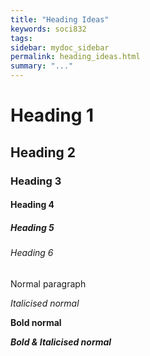 ```yaml
---
title: "Heading Ideas"
keywords: soci832
tags: 
sidebar: mydoc_sidebar
permalink: heading_ideas.html
summary: "..."
---
```


# Heading 1

## Heading 2

### Heading 3

#### Heading 4

##### Heading 5

###### Heading 6

Normal paragraph

*Italicised normal*

**Bold normal**

***Bold & Italicised normal***



